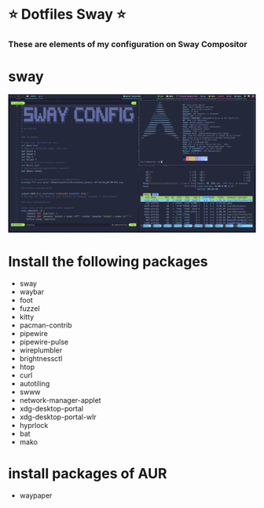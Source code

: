 # ⭐ Dotfiles Sway ⭐

### These are elements of my configuration on Sway Compositor

# sway

![Desktop](assets/desktop.png)

# Install the following packages

- sway
- waybar
- foot
- fuzzel
- kitty
- pacman-contrib
- pipewire
- pipewire-pulse
- wireplumbler
- brightnessctl
- htop
- curl
- autotiling
- swww
- network-manager-applet
- xdg-desktop-portal
- xdg-desktop-portal-wlr
- hyprlock
- bat
- mako

# install packages of AUR

- waypaper

